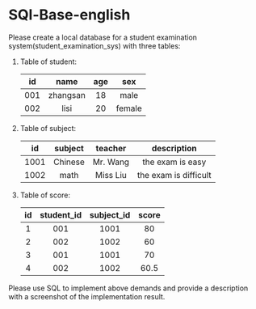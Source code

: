 # SQl-Base-english
Please create a local database for a student examination system(student_examination_sys) with three tables:

1. Table of student:

   |  id  | name | age  | sex  |
   | :--: | :--: | :--: | :--: |
   | 001  | zhangsan |  18  |  male  |
   | 002  | lisi |  20  |  female  |

2. Table of subject:

   |  id  | subject | teacher |   description    |
   | :--: | :-----: | :-----: | :--------------: |
   | 1001 |  Chinese   | Mr. Wang  | the exam is easy |
   | 1002 |  math   | Miss Liu  |  the exam is difficult |

3. Table of score:

   |  id  | student_id | subject_id | score |
   | :--: | :--------: | :--------: | :---: |
   |  1   |    001     |    1001    |  80   |
   |  2   |    002     |    1002    |  60   |
   |  3   |    001     |    1001    |  70   |
   |  4   |    002     |    1002    | 60.5  |

Please use SQL to implement above demands and provide a description with a screenshot of the implementation result.
